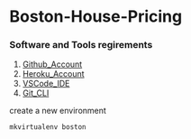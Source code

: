 # Boston-House-Pricing
### Software and Tools regirements
1. [Github_Account](https://github.com)
2. [Heroku_Account](https://www.heroku.com/)
3. [VSCode_IDE](https://code.visualstudio.com/)
4. [Git_CLI](https://git-scm.com/book/en/v2/Getting-Started-The-Command-Line)

 create a new environment
 ```
 mkvirtualenv boston
 ```
